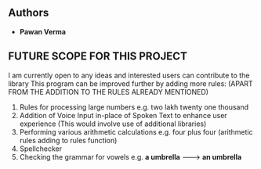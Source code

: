 ## Authors

* **Pawan Verma**

## FUTURE SCOPE FOR THIS PROJECT
I am currently open to any ideas and interested users can contribute to the library 
This program can be improved further by adding more rules: (APART FROM THE ADDITION TO THE RULES ALREADY MENTIONED)

1. Rules for processing large numbers e.g. two lakh twenty one thousand
2. Addition of Voice Input in-place of Spoken Text to enhance user experience (This would involve use of additional libraries)
3. Performing various arithmetic calculations e.g. four plus four (arithmetic rules adding to rules function)
4. Spellchecker
5. Checking the grammar for vowels e.g. **a umbrella** --->  **an umbrella**
